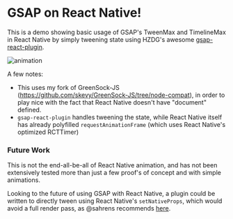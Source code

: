 GSAP on React Native!
=====================

This is a demo showing basic usage of GSAP's TweenMax and TimelineMax in React Native by simply tweening state using HZDG's awesome [gsap-react-plugin](https://github.com/hzdg/gsap-react-plugin).

![animation](https://raw.githubusercontent.com/skevy/react-native-gsap-demo/master/gif/react-native-gsap.gif)

A few notes:

- This uses my fork of GreenSock-JS (https://github.com/skevy/GreenSock-JS/tree/node-compat), in order to play nice with the fact that React Native doesn't have "document" defined.
- `gsap-react-plugin` handles tweening the state, while React Native itself has already polyfilled `requestAnimationFrame` (which uses React Native's optimized RCTTimer)

### Future Work

This is not the end-all-be-all of React Native animation, and has not been extensively tested more than just a few proof's of concept and with simple animations.

Looking to the future of using GSAP with React Native, a plugin could be written to directly tween using React Native's `setNativeProps`, which would avoid a full render pass, as @sahrens recommends [here](https://github.com/facebook/react-native/issues/46#issuecomment-73266078).
